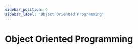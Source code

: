 ```yaml
---
sidebar_position: 6
sidebar_label: 'Object Oriented Programming'
---
```


# Object Oriented Programming